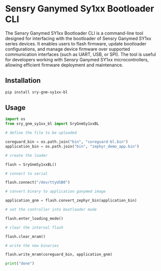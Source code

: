 # Sensry Ganymed Sy1xx Bootloader CLI

The Sensry Ganymed SY1xx Bootloader CLI is a command-line tool designed for interfacing with the bootloader of Sensry Ganymed SY1xx series devices. It enables users to flash firmware, update bootloader configurations, and manage device firmware over supported communication interfaces (such as UART, USB, or SPI). The tool is useful for developers working with Sensry Ganymed SY1xx microcontrollers, allowing efficient firmware deployment and maintenance. 

## Installation

```bash
pip install sry-gnm-sy1xx-bl
```

## Usage

```python
import os
from sry_gnm_sy1xx_bl import SryGnmSy1xxBL

# define the file to be uploaded

coreguard_bin = os.path.join("bin", "coreguard-bl.bin")
application_bin = os.path.join("bin", "zephyr_demo_app.bin")

# create the loader

flash = SryGnmSy1xxBL()

# connect to serial

flash.connect("/dev/ttyUSB0")

# convert binary to application ganymed image

application_gnm = flash.convert_zephyr_bin(application_bin)

# set the controller into bootloader mode

flash.enter_loading_mode()

# clear the internal flash

flash.clear_mram()

# write the new binaries

flash.write_mram(coreguard_bin, application_gnm)

print("done")
```




